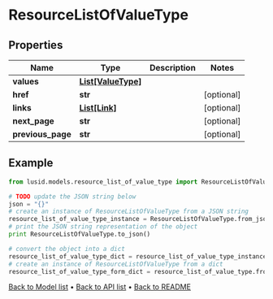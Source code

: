 # ResourceListOfValueType


## Properties
Name | Type | Description | Notes
------------ | ------------- | ------------- | -------------
**values** | [**List[ValueType]**](ValueType.md) |  | 
**href** | **str** |  | [optional] 
**links** | [**List[Link]**](Link.md) |  | [optional] 
**next_page** | **str** |  | [optional] 
**previous_page** | **str** |  | [optional] 

## Example

```python
from lusid.models.resource_list_of_value_type import ResourceListOfValueType

# TODO update the JSON string below
json = "{}"
# create an instance of ResourceListOfValueType from a JSON string
resource_list_of_value_type_instance = ResourceListOfValueType.from_json(json)
# print the JSON string representation of the object
print ResourceListOfValueType.to_json()

# convert the object into a dict
resource_list_of_value_type_dict = resource_list_of_value_type_instance.to_dict()
# create an instance of ResourceListOfValueType from a dict
resource_list_of_value_type_form_dict = resource_list_of_value_type.from_dict(resource_list_of_value_type_dict)
```
[Back to Model list](../README.md#documentation-for-models) &#8226; [Back to API list](../README.md#documentation-for-api-endpoints) &#8226; [Back to README](../README.md)



